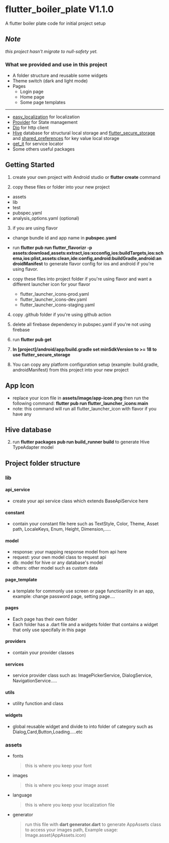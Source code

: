 # flutter_boiler_plate V1.1.0

A flutter boiler plate code for initial project setup

## _Note_

_this project hasn't migrate to null-safety yet._

### What we provided and use in this project

- A folder structure and reusable some widgets
- Theme switch (dark and light mode)
- Pages
  - Login page
  - Home page
  - Some page templates

---

- [easy_localization](https://pub.dev/packages/easy_localization) for localization
- [Provider](https://pub.dev/packages/provider) for State management
- [Dio](https://pub.dev/packages/dio) for http client
- [Hive](https://pub.dev/packages/hive) database for structural local storage and [flutter_secure_storage](https://pub.dev/packages/flutter_secure_storage) and [shared_preferences](https://pub.dev/packages/shared_preferences) for key value local storage
- [get_it](https://pub.dev/packages/get_it) for service locator
- Some others useful packages

## Getting Started

1. create your own project with Android studio or **flutter create** command

2. copy these files or folder into your new project

- assets
- lib
- test
- pubspec.yaml
- analysis_options.yaml (optional)

3. if you are using flavor

- change bundle id and app name in **pubspec.yaml**
- run **flutter pub run flutter_flavorizr -p assets:download,assets:extract,ios:xcconfig,ios:buildTargets,ios:schema,ios:plist,assets:clean,ide:config,android:buildGradle,android:androidManifest** to generate flavor config for ios and android if you're using flavor.
- copy these files into project folder if you're using flavor and want a different launcher icon for your flavor

  - flutter_launcher_icons-prod.yaml
  - flutter_launcher_icons-dev.yaml
  - flutter_launcher_icons-staging.yaml

4. copy .github folder if you're using github action

5. delete all firebase dependency in pubspec.yaml if you're not using firebase

6. run **flutter pub get**
7. **In [project]/android/app/build.gradle set minSdkVersion to >= 18 to use flutter_secure_storage**
8. You can copy any platform configuration setup (example: build.gradle, androidManifest) from this project into your new project

## App Icon

- replace your icon file in **assets/image/app-icon.png** then run the following command: **flutter pub run flutter_launcher_icons:main**
- note: this command will run all flutter_launcher_icon with flavor if you have any

## Hive database

2. run **flutter packages pub run build_runner build** to generate Hive TypeAdapter model

## Project folder structure

### lib

#### api_service

- create your api service class which extends BaseApiService here

#### constant

- contain your constant file here such as TextStyle, Color, Theme, Asset path, LocaleKeys, Enum, Height, Dimension,.....

#### model

- response: your mapping response model from api here
- request: your own model class to request api
- db: model for hive or any database's model
- others: other model such as custom data

#### page_template

- a template for commonly use screen or page functioanlity in an app, example: change password page, setting page....

#### pages

- Each page has their own folder
- Each folder has a .dart file and a widgets folder that contains a widget that only use specifally in this page

#### providers

- contain your provider classes

#### services

- service provider class such as: ImagePickerService, DialogService, NavigationService.....

#### utils

- utility function and class

#### widgets

- global reusable widget and divide to into folder of category such as Dialog,Card,Button,Loading.....etc

### assets

- fonts
  > this is where you keep your font
- images

  > this is where you keep your image asset

- language

  > this is where you keep your localization file

- generator
  > run this file with **dart generator.dart** to generate AppAssets class to access your images path, Example usage: Image.asset(AppAssets.icon)
